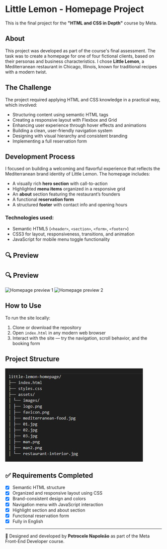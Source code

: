 # Little Lemon - Homepage Project

This is the final project for the **"HTML and CSS in Depth"** course by Meta.

## About

This project was developed as part of the course's final assessment. The task was to create a homepage for one of four fictional clients, based on their personas and business characteristics. I chose **Little Lemon**, a Mediterranean restaurant in Chicago, Illinois, known for traditional recipes with a modern twist.

## The Challenge

The project required applying HTML and CSS knowledge in a practical way, which involved:

- Structuring content using semantic HTML tags
- Creating a responsive layout with Flexbox and Grid
- Enhancing user experience through hover effects and animations
- Building a clean, user-friendly navigation system
- Designing with visual hierarchy and consistent branding
- Implementing a full reservation form

## Development Process

I focused on building a welcoming and flavorful experience that reflects the Mediterranean brand identity of Little Lemon. The homepage includes:

- A visually rich **hero section** with call-to-action
- Highlighted **menu items** organized in a responsive grid
- An **about** section featuring the restaurant’s founders
- A functional **reservation form**
- A structured **footer** with contact info and opening hours

### Technologies used:
- Semantic HTML5 (`<header>`, `<section>`, `<form>`, `<footer>`)
- CSS3 for layout, responsiveness, transitions, and animation
- JavaScript for mobile menu toggle functionality

## 🔍 Preview

## 🔍 Preview

![Homepage preview 1](https://raw.githubusercontent.com/pietronapoleao/little-lemon-homepage/refs/heads/main/assets/images/demo1.jpg)
![Homepage preview 2](https://raw.githubusercontent.com/pietronapoleao/little-lemon-homepage/refs/heads/main/assets/images/demo2.jpg)


## How to Use

To run the site locally:

1. Clone or download the repository
2. Open `index.html` in any modern web browser
3. Interact with the site — try the navigation, scroll behavior, and the booking form

## Project Structure

![Homepage preview 3](https://raw.githubusercontent.com/pietronapoleao/little-lemon-homepage/refs/heads/main/assets/images/structure.jpg)


## ✅ Requirements Completed

- [x] Semantic HTML structure  
- [x] Organized and responsive layout using CSS  
- [x] Brand-consistent design and colors  
- [x] Navigation menu with JavaScript interaction  
- [x] Highlight section and about section  
- [x] Functional reservation form  
- [x] Fully in English  

---

🥗 Designed and developed by **Petrocele Napoleão** as part of the Meta Front-End Developer course.